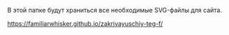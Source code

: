В этой папке будут храниться все необходимые SVG-файлы для сайта.

https://familiarwhisker.github.io/zakrivayuschiy-teg-f/
